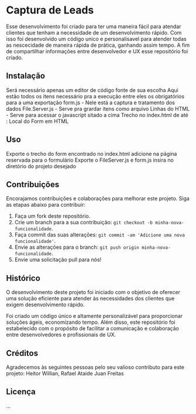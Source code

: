 # Captura de Leads

Esse desenvolvimento foi criado para ter uma maneira fácil para atendar clientes que tenham a necessidade de um desenvolvimento rápido.
Com isso foi desenvolvido um código unico e personalisavel para atender todas as  nescecidade de maneira rápida de prática, ganhando assim tempo.
A fim de compartilhar informações entre desenvolvedor e UX esse repositório foi criado.

## Instalação
Será necessário apenas um editor de código fonte de sua escolha
Aqui estão todos os itens necessário pra a execução entre eles os obrigatórios para a uma exportação 
form.js - Nele está a captura e tratamento dos dados
File.Server.js - Serve pra grardar itens como arquivo
Linhas do HTML - <script type="text/javascript" src="FileSaver.js"></script>
                 <script src="form.js"></script>
                Serve para acessar o javascript sitado a cima
Trecho no index.html de <!--Form--> até <!--Fim do Form--> : Local do Form em HTML
## Uso

Exporte o trecho do form encontrado no index.html adicione na página reservada para o formulário
Exporte o FileServer.js e form.js insira no diretório do projeto desejado

## Contribuições

Encorajamos contribuições e colaborações para melhorar este projeto. Siga as etapas abaixo para contribuir:

1. Faça um fork deste repositório.
2. Crie um branch para a sua contribuição: `git checkout -b minha-nova-funcionalidade`.
3. Faça commit das suas alterações: `git commit -am 'Adicione uma nova funcionalidade'`.
4. Envie as alterações para o branch: `git push origin minha-nova-funcionalidade`.
5. Envie uma solicitação pull para nós!

## Histórico

O desenvolvimento deste projeto foi iniciado com o objetivo de oferecer uma solução eficiente para atender às necessidades dos clientes que exigem desenvolvimento rápido. 

Foi criado um código único e altamente personalizável para proporcionar soluções ágeis, economizando tempo. Além disso, este repositório foi estabelecido com o propósito de facilitar a comunicação e colaboração entre desenvolvedores e profissionais de UX.

## Créditos

Agradecemos às seguintes pessoas pelo seu valioso contributo para este projeto: Heitor Willian, Rafael Ataide Juan Freitas

## Licença
...

